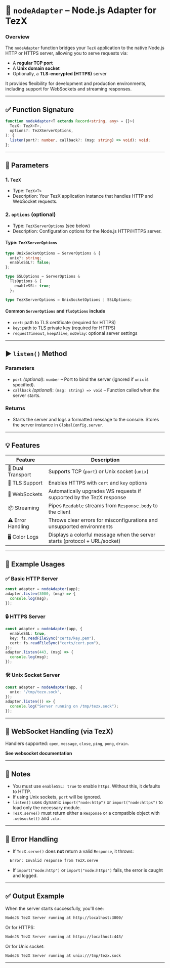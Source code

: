 # 📄 `nodeAdapter` – Node.js Adapter for TezX

### Overview

The `nodeAdapter` function bridges your `TezX` application to the native Node.js HTTP or HTTPS server, allowing you to serve requests via:

- A **regular TCP port**
- A **Unix domain socket**
- Optionally, a **TLS-encrypted (HTTPS)** server

It provides flexibility for development and production environments, including support for WebSockets and streaming responses.

---

## ✅ Function Signature

```ts
function nodeAdapter<T extends Record<string, any> = {}>(
  TezX: TezX<T>,
  options?: TezXServerOptions,
): {
  listen(port?: number, callback?: (msg: string) => void): void;
};
```

---

## 🔧 Parameters

### 1. `TezX`

- Type: `TezX<T>`
- Description: Your TezX application instance that handles HTTP and WebSocket requests.

### 2. `options` (optional)

- Type: `TezXServerOptions` (see below)
- Description: Configuration options for the Node.js HTTP/HTTPS server.

#### Type: `TezXServerOptions`

```ts
type UnixSocketOptions = ServerOptions & {
  unix?: string;
  enableSSL?: false;
};

type SSLOptions = ServerOptions &
  TlsOptions & {
    enableSSL: true;
  };

type TezXServerOptions = UnixSocketOptions | SSLOptions;
```

#### Common `ServerOptions` and `TlsOptions` include

- `cert`: path to TLS certificate (required for HTTPS)
- `key`: path to TLS private key (required for HTTPS)
- `requestTimeout`, `keepAlive`, `noDelay`: optional server settings

---

## ▶️ `listen()` Method

### Parameters

- `port` _(optional)_: `number` – Port to bind the server (ignored if `unix` is specified).
- `callback` _(optional)_: `(msg: string) => void` – Function called when the server starts.

### Returns

- Starts the server and logs a formatted message to the console. Stores the server instance in `GlobalConfig.server`.

---

## 💡 Features

| Feature           | Description                                                                |
| ----------------- | -------------------------------------------------------------------------- |
| 🔁 Dual Transport | Supports TCP (`port`) or Unix socket (`unix`)                              |
| 🔐 TLS Support    | Enables HTTPS with `cert` and `key` options                                |
| 🧠 WebSockets     | Automatically upgrades WS requests if supported by the TezX response       |
| 📦 Streaming      | Pipes `Readable` streams from `Response.body` to the client                |
| ⚠️ Error Handling | Throws clear errors for misconfigurations and unsupported environments     |
| 🖥️ Color Logs     | Displays a colorful message when the server starts (protocol + URL/socket) |

---

## 🧪 Example Usages

### ✅ Basic HTTP Server

```ts
const adapter = nodeAdapter(app);
adapter.listen(3000, (msg) => {
  console.log(msg);
});
```

### 🔒 HTTPS Server

```ts
const adapter = nodeAdapter(app, {
  enableSSL: true,
  key: fs.readFileSync("certs/key.pem"),
  cert: fs.readFileSync("certs/cert.pem"),
});
adapter.listen(443, (msg) => {
  console.log(msg);
});
```

### 🛠️ Unix Socket Server

```ts
const adapter = nodeAdapter(app, {
  unix: "/tmp/tezx.sock",
});
adapter.listen(() => {
  console.log("Server running on /tmp/tezx.sock");
});
```

---

## 🔁 WebSocket Handling (via TezX)

Handlers supported: `open`, `message`, `close`, `ping`, `pong`, `drain`.

**See websocket documentation**

---

## 📝 Notes

- You must use `enableSSL: true` to enable `https`. Without this, it defaults to HTTP.
- If using Unix sockets, `port` will be ignored.
- `listen()` uses dynamic `import("node:http")` or `import("node:https")` to load only the necessary module.
- `TezX.serve()` must return either a `Response` or a compatible object with `.websocket()` and `.ctx`.

---

## 🧯 Error Handling

- If `TezX.serve()` does **not** return a valid `Response`, it throws:

```bash
  Error: Invalid response from TezX.serve
```

- If `import("node:http")` or `import("node:https")` fails, the error is caught and logged.

---

## ✅ Output Example

When the server starts successfully, you'll see:

```bash
NodeJS TezX Server running at http://localhost:3000/
```

Or for HTTPS:

```bash
NodeJS TezX Server running at https://localhost:443/
```

Or for Unix socket:

```bash
NodeJS TezX Server running at unix:///tmp/tezx.sock
```

---
